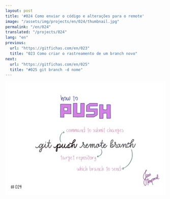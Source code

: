 ```yaml
---
layout: post
title: '#024 Como enviar o código e alterações para o remote'
image: "/assets/img/projects/en/024/thumbnail.jpg"
permalink: "/en/024"
translated: "/projects/024"
lang: "en"
previous:
  url: "https://gitfichas.com/en/023"
  title: "023 Como criar o rastreamento de um branch novo"
next:
  url: "https://gitfichas.com/en/025"
  title: "#025 git branch -d nome"
---
```


<img alt="Is it time to send the code to the remote? Use git push remote branch" src="/assets/img/projects/en/024/full.jpg">